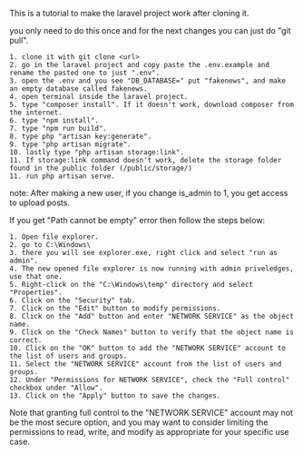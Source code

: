 
This is a tutorial to make the laravel project work after cloning it.

you only need to do this once and for the next changes you can just do "git pull".

    1. clone it with git clone <url>
    2. go in the laravel project and copy paste the .env.example and rename the pasted one to just ".env".
    3. open the .env and you see "DB_DATABASE=" put "fakenews", and make an empty database called fakenews.
    4. open terminal inside the laravel project.
    5. type "composer install". If it doesn't work, download composer from the internet.
    6. type "npm install".
    7. type "npm run build".
    8. type php "artisan key:generate".
    9. type "php artisan migrate".
    10. lastly type "php artisan storage:link".
    11. If storage:link command doesn't work, delete the storage folder found in the public folder (/public/storage/)
    11. run php artisan serve.

note: After making a new user, if you change is_admin to 1, you get access to upload posts.

If you get "Path cannot be empty" error then follow the steps below:

    1. Open file explorer.
    2. go to C:\Windows\
    3. there you will see explorer.exe, right click and select "run as admin".
    4. The new opened file explorer is now running with admin priveledges, use that one.
    5. Right-click on the "C:\Windows\temp" directory and select "Properties".
    6. Click on the "Security" tab.
    7. Click on the "Edit" button to modify permissions.
    8. Click on the "Add" button and enter "NETWORK SERVICE" as the object name.
    9. Click on the "Check Names" button to verify that the object name is correct.
    10. Click on the "OK" button to add the "NETWORK SERVICE" account to the list of users and groups.
    11. Select the "NETWORK SERVICE" account from the list of users and groups.
    12. Under "Permissions for NETWORK SERVICE", check the "Full control" checkbox under "Allow".
    13. Click on the "Apply" button to save the changes.

Note that granting full control to the "NETWORK SERVICE" account may not be the most secure option, and you may want to consider limiting the permissions to read, write, and modify as appropriate for your specific use case.